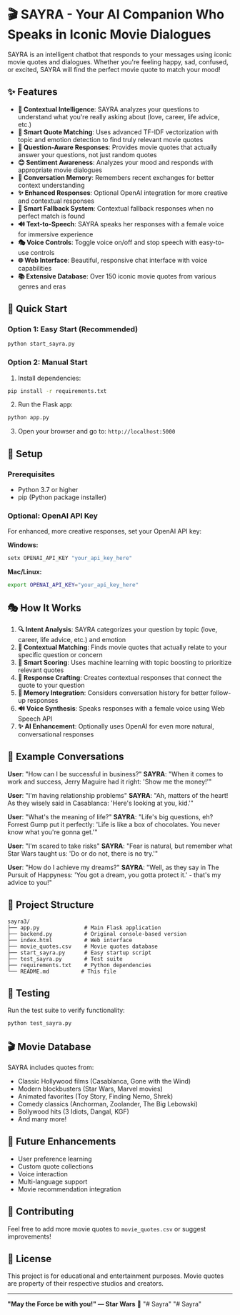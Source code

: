 # 🎬 SAYRA - Your AI Companion Who Speaks in Iconic Movie Dialogues

SAYRA is an intelligent chatbot that responds to your messages using iconic movie quotes and dialogues. Whether you're feeling happy, sad, confused, or excited, SAYRA will find the perfect movie quote to match your mood!

## ✨ Features

- **🎯 Contextual Intelligence**: SAYRA analyzes your questions to understand what you're really asking about (love, career, life advice, etc.)
- **🧠 Smart Quote Matching**: Uses advanced TF-IDF vectorization with topic and emotion detection to find truly relevant movie quotes
- **💭 Question-Aware Responses**: Provides movie quotes that actually answer your questions, not just random quotes
- **😊 Sentiment Awareness**: Analyzes your mood and responds with appropriate movie dialogues
- **🔄 Conversation Memory**: Remembers recent exchanges for better context understanding
- **✨ Enhanced Responses**: Optional OpenAI integration for more creative and contextual responses
- **🎪 Smart Fallback System**: Contextual fallback responses when no perfect match is found
- **🔊 Text-to-Speech**: SAYRA speaks her responses with a female voice for immersive experience
- **🎭 Voice Controls**: Toggle voice on/off and stop speech with easy-to-use controls
- **🌐 Web Interface**: Beautiful, responsive chat interface with voice capabilities
- **📚 Extensive Database**: Over 150 iconic movie quotes from various genres and eras

## 🚀 Quick Start

### Option 1: Easy Start (Recommended)
```bash
python start_sayra.py
```

### Option 2: Manual Start
1. Install dependencies:
```bash
pip install -r requirements.txt
```

2. Run the Flask app:
```bash
python app.py
```

3. Open your browser and go to: `http://localhost:5000`

## 🔧 Setup

### Prerequisites
- Python 3.7 or higher
- pip (Python package installer)

### Optional: OpenAI API Key
For enhanced, more creative responses, set your OpenAI API key:

**Windows:**
```cmd
setx OPENAI_API_KEY "your_api_key_here"
```

**Mac/Linux:**
```bash
export OPENAI_API_KEY="your_api_key_here"
```

## 🎭 How It Works

1. **🔍 Intent Analysis**: SAYRA categorizes your question by topic (love, career, life advice, etc.) and emotion
2. **🎯 Contextual Matching**: Finds movie quotes that actually relate to your specific question or concern
3. **🧠 Smart Scoring**: Uses machine learning with topic boosting to prioritize relevant quotes
4. **💬 Response Crafting**: Creates contextual responses that connect the quote to your question
5. **🔄 Memory Integration**: Considers conversation history for better follow-up responses
6. **🔊 Voice Synthesis**: Speaks responses with a female voice using Web Speech API
7. **✨ AI Enhancement**: Optionally uses OpenAI for even more natural, conversational responses

## 🎪 Example Conversations

**User**: "How can I be successful in business?"
**SAYRA**: "When it comes to work and success, Jerry Maguire had it right: 'Show me the money!'"

**User**: "I'm having relationship problems"
**SAYRA**: "Ah, matters of the heart! As they wisely said in Casablanca: 'Here's looking at you, kid.'"

**User**: "What's the meaning of life?"
**SAYRA**: "Life's big questions, eh? Forrest Gump put it perfectly: 'Life is like a box of chocolates. You never know what you're gonna get.'"

**User**: "I'm scared to take risks"
**SAYRA**: "Fear is natural, but remember what Star Wars taught us: 'Do or do not, there is no try.'"

**User**: "How do I achieve my dreams?"
**SAYRA**: "Well, as they say in The Pursuit of Happyness: 'You got a dream, you gotta protect it.' - that's my advice to you!"

## 📁 Project Structure

```
sayra3/
├── app.py              # Main Flask application
├── backend.py          # Original console-based version
├── index.html          # Web interface
├── movie_quotes.csv    # Movie quotes database
├── start_sayra.py      # Easy startup script
├── test_sayra.py       # Test suite
├── requirements.txt    # Python dependencies
└── README.md          # This file
```

## 🧪 Testing

Run the test suite to verify functionality:
```bash
python test_sayra.py
```

## 🎬 Movie Database

SAYRA includes quotes from:
- Classic Hollywood films (Casablanca, Gone with the Wind)
- Modern blockbusters (Star Wars, Marvel movies)
- Animated favorites (Toy Story, Finding Nemo, Shrek)
- Comedy classics (Anchorman, Zoolander, The Big Lebowski)
- Bollywood hits (3 Idiots, Dangal, KGF)
- And many more!

## 🔮 Future Enhancements

- User preference learning
- Custom quote collections
- Voice interaction
- Multi-language support
- Movie recommendation integration

## 🤝 Contributing

Feel free to add more movie quotes to `movie_quotes.csv` or suggest improvements!

## 📝 License

This project is for educational and entertainment purposes. Movie quotes are property of their respective studios and creators.

---

**"May the Force be with you!" — Star Wars** 🌟
"# Sayra" 
"# Sayra" 
